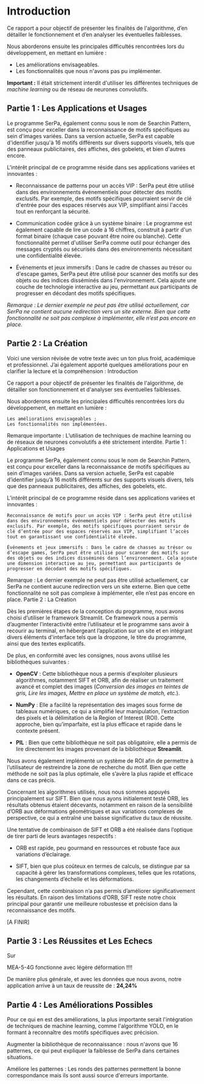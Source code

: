 # Introduction

Ce rapport a pour objectif de présenter les finalités de l'algorithme, d’en détailler le fonctionnement et d’en analyser les éventuelles faiblesses.

Nous aborderons ensuite les principales difficultés rencontrées lors du développement, en mettant en lumière :
- Les améliorations envisageables.
- Les fonctionnalités que nous n'avons pas pu implémenter.

**Important :** Il était strictement interdit d'utiliser les différentes techniques de *machine learning* ou de réseau de neurones convolutifs.

## Partie 1 : Les Applications et Usages

Le programme SerPa, également connu sous le nom de Searchin Pattern, est conçu pour exceller dans la reconnaissance de motifs spécifiques au sein d'images variées. Dans sa version actuelle, SerPa est capable d'identifier jusqu'à 16 motifs différents sur divers supports visuels, tels que des panneaux publicitaires, des affiches, des gobelets, et bien d'autres encore.

L'intérêt principal de ce programme réside dans ses applications variées et innovantes :

- Reconnaissance de patterns pour un accès VIP : SerPa peut être utilisé dans des environnements événementiels pour détecter des motifs exclusifs. Par exemple, des motifs spécifiques pourraient servir de clé d'entrée pour des espaces réservés aux VIP, simplifiant ainsi l'accès tout en renforçant la sécurité.

- Communication codée grâce à un système binaire : Le programme est également capable de lire un code à 16 chiffres, construit à partir d'un format binaire (chaque case pouvant être noire ou blanche). Cette fonctionnalité permet d'utiliser SerPa comme outil pour échanger des messages cryptés ou sécurisés dans des environnements nécessitant une confidentialité élevée.

- Événements et jeux immersifs : Dans le cadre de chasses au trésor ou d'escape games, SerPa peut être utilisé pour scanner des motifs sur des objets ou des indices disséminés dans l'environnement. Cela ajoute une couche de technologie interactive au jeu, permettant aux participants de progresser en décodant des motifs spécifiques.

*Remarque : Le dernier exemple ne peut pas être utilisé actuellement, car SerPa ne contient aucune redirection vers un site externe. Bien que cette fonctionnalité ne soit pas complexe à implémenter, elle n’est pas encore en place.*

## Partie 2 : La Création

Voici une version révisée de votre texte avec un ton plus froid, académique et professionnel. J’ai également apporté quelques améliorations pour en clarifier la lecture et la compréhension :
Introduction

Ce rapport a pour objectif de présenter les finalités de l'algorithme, de détailler son fonctionnement et d'analyser ses éventuelles faiblesses.

Nous aborderons ensuite les principales difficultés rencontrées lors du développement, en mettant en lumière :

    Les améliorations envisageables ;
    Les fonctionnalités non implémentées.

Remarque importante : L’utilisation de techniques de machine learning ou de réseaux de neurones convolutifs a été strictement interdite.
Partie 1 : Applications et Usages

Le programme SerPa, également connu sous le nom de Searchin Pattern, est conçu pour exceller dans la reconnaissance de motifs spécifiques au sein d’images variées. Dans sa version actuelle, SerPa est capable d’identifier jusqu’à 16 motifs différents sur des supports visuels divers, tels que des panneaux publicitaires, des affiches, des gobelets, etc.

L’intérêt principal de ce programme réside dans ses applications variées et innovantes :

    Reconnaissance de motifs pour un accès VIP : SerPa peut être utilisé dans des environnements événementiels pour détecter des motifs exclusifs. Par exemple, des motifs spécifiques pourraient servir de clé d’entrée pour des espaces réservés aux VIP, simplifiant l’accès tout en garantissant une confidentialité élevée.

    Événements et jeux immersifs : Dans le cadre de chasses au trésor ou d’escape games, SerPa peut être utilisé pour scanner des motifs sur des objets ou des indices disséminés dans l’environnement. Cela ajoute une dimension interactive au jeu, permettant aux participants de progresser en décodant des motifs spécifiques.

Remarque : Le dernier exemple ne peut pas être utilisé actuellement, car SerPa ne contient aucune redirection vers un site externe. Bien que cette fonctionnalité ne soit pas complexe à implémenter, elle n’est pas encore en place.
Partie 2 : La Création

Dès les premières étapes de la conception du programme, nous avons choisi d’utiliser le framework Streamlit. Ce framework nous a permis d’augmenter l’interactivité entre l’utilisateur et le programme sans avoir à recourir au terminal, en hébergeant l’application sur un site et en intégrant divers éléments d'interface tels que la dropzone, le titre du programme, ainsi que des textes explicatifs.

De plus, en conformité avec les consignes, nous avons utilisé les bibliothèques suivantes :

- **OpenCV** : Cette bibliothèque nous a permis d'exploiter plusieurs algorithmes, notamment SIFT et ORB, afin de réaliser un traitement avancé et complet des images (*Conversion des images en teintes de gris, Lire les images, Mettre en place un système de match, etc.*).

- **NumPy** : Elle a facilité la représentation des images sous forme de tableaux numériques, ce qui a simplifié leur manipulation, l’extraction des pixels et la délimitation de la Region of Interest (ROI). Cette approche, bien qu’imparfaite, est la plus efficace et rapide dans le contexte présent.

- **PIL** : Bien que cette bibliothèque ne soit pas obligatoire, elle a permis de lire directement les images provenant de la bibliothèque **Streamlit**.

Nous avons également implémenté un système de ROI afin de permettre à l’utilisateur de restreindre la zone de recherche du motif. Bien que cette méthode ne soit pas la plus optimale, elle s’avère la plus rapide et efficace dans ce cas précis.

Concernant les algorithmes utilisés, nous nous sommes appuyés principalement sur SIFT. Bien que nous ayons initialement testé ORB, les résultats obtenus étaient décevants, notamment en raison de la sensibilité d’ORB aux déformations géométriques et aux variations complexes de perspective, ce qui a entraîné une baisse significative du taux de réussite.

Une tentative de combinaison de SIFT et ORB a été réalisée dans l’optique de tirer parti de leurs avantages respectifs :

- ORB est rapide, peu gourmand en ressources et robuste face aux variations d’éclairage.

- SIFT, bien que plus coûteux en termes de calculs, se distingue par sa capacité à gérer les transformations complexes, telles que les rotations, les changements d’échelle et les déformations.

Cependant, cette combinaison n’a pas permis d’améliorer significativement les résultats. En raison des limitations d’ORB, SIFT reste notre choix principal pour garantir une meilleure robustesse et précision dans la reconnaissance des motifs.





[A FINIR]

## Partie 3 : Les Réussites et Les Echecs

Sur 

MEA-5-4G fonctionne avec légère déformation !!!!

De manière plus générale, et avec les données que nous avons, notre application arrive à un taux de reussite de : **24,24%**

## Partie 4 : Les Améliorations Possibles

Pour ce qui en est des améliorations, la plus importante serait l'intégration de techniques de machine learning, comme l'algorithme YOLO, en le formant à reconnaître des motifs spécifiques avec précision.

Augmenter la bibliothèque de reconnaissance : nous n'avons que 16 patternes, ce qui peut expliquer la faiblesse de SerPa dans certaines situations.

Améliore les patternes : Les ronds des patternes permettent la bonne correspondance mais ils sont aussi source d'erreurs importante.